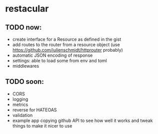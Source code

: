 restacular
==========

## TODO now:
- create interface for a Resource as defined in the gist
- add routes to the router from a resource object (use https://github.com/julienschmidt/httprouter probably)
- automatic JSON encoding of response
- settings: able to load some from env and toml
- middlewares

## TODO soon:
- CORS
- logging
- metrics
- reverse for HATEOAS
- validation
- example app copying github API to see how well it works and tweak things to make it nicer to use
